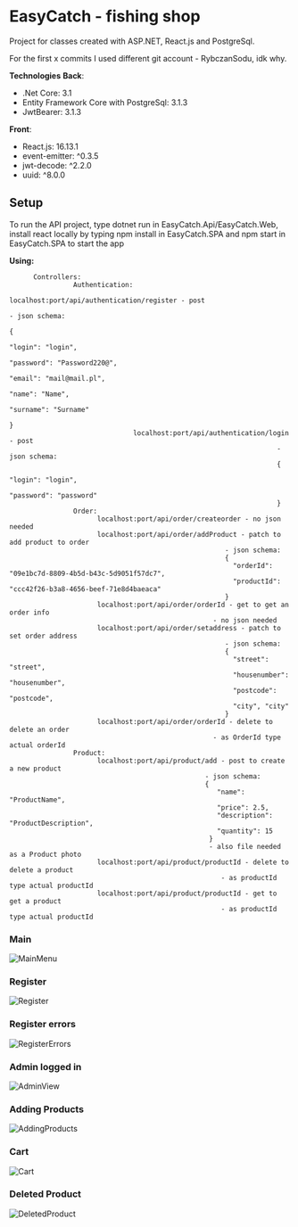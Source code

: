
# EasyCatch - fishing shop
Project for classes created with ASP.NET, React.js and PostgreSql.

For the first x commits I used different git account - RybczanSodu, idk why.

**Technologies**
**Back**:
* .Net Core: 3.1
* Entity Framework Core with PostgreSql: 3.1.3
* JwtBearer: 3.1.3

**Front**:
* React.js: 16.13.1
* event-emitter: ^0.3.5
* jwt-decode: ^2.2.0
* uuid: ^8.0.0
      
## Setup
To run the API project, type dotnet run in EasyCatch.Api/EasyCatch.Web,
install react locally by typing npm install in EasyCatch.SPA
and npm start in EasyCatch.SPA to start the app

**Using:**
```
      Controllers:
                Authentication:
                               localhost:port/api/authentication/register - post
                                                                      - json schema:
                                                                      {
                                                                        "login": "login",
                                                                        "password": "Password220@",
                                                                        "email": "mail@mail.pl",
                                                                        "name": "Name",
                                                                        "surname": "Surname"
                                                                      }
                               localhost:port/api/authentication/login - post
                                                                   - json schema:
                                                                   {
                                                                   "login": "login",
                                                                   "password": "password"
                                                                   }                                              
                Order:
                      localhost:port/api/order/createorder - no json needed
                      localhost:port/api/order/addProduct - patch to add product to order
                                                      - json schema: 
                                                      {
                                                        "orderId": "09e1bc7d-8809-4b5d-b43c-5d9051f57dc7",
                                                        "productId": "ccc42f26-b3a8-4656-beef-71e8d4baeaca"
                                                      }
                      localhost:port/api/order/orderId - get to get an order info
                                                   - no json needed
                      localhost:port/api/order/setaddress - patch to set order address
                                                      - json schema:
                                                      {
                                                        "street": "street",
                                                        "housenumber": "housenumber",
                                                        "postcode": "postcode",
                                                        "city", "city"
                                                      }
                      localhost:port/api/order/orderId - delete to delete an order
                                                   - as OrderId type actual orderId
                Product:
                      localhost:port/api/product/add - post to create a new product
                                                 - json schema: 
                                                 {
                                                    "name": "ProductName",
                                                    "price": 2.5,
                                                    "description": "ProductDescription",
                                                    "quantity": 15
                                                  }
                                                  - also file needed as a Product photo
                      localhost:port/api/product/productId - delete to delete a product
                                                     - as productId type actual productId
                      localhost:port/api/product/productId - get to get a product
                                                     - as productId type actual productId

```
### Main
![MainMenu](./screenshots/Main.png)
### Register
![Register](./screenshots/Register.png) 
### Register errors
![RegisterErrors](./screenshots/RegisterErrors.png) 
### Admin logged in
![AdminView](./screenshots/AdminView.png) 
### Adding Products
![AddingProducts](./screenshots/AddingProducts.png) 
### Cart
![Cart](./screenshots/NormalUserCart.png) 
### Deleted Product
![DeletedProduct](./screenshots/DeletedProduct.png) 
